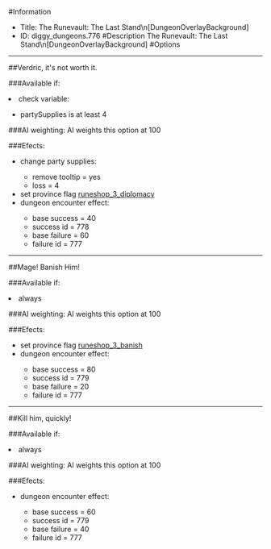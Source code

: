 #Information
 - Title: The Runevault: The Last Stand\n[DungeonOverlayBackground]
 - ID: diggy_dungeons.776
#Description
The Runevault: The Last Stand\n[DungeonOverlayBackground]
#Options

___
##Verdric, it's not worth it.

###Available if:
<li>check variable:</li><ul><li>partySupplies is at least 4</li></ul>

###AI weighting:
AI weights this option at 100


###Efects:<ul><li>change party supplies:</li><ul><li>remove tooltip = yes</li><li>loss = 4</li></ul><li>set province flag [runeshop_3_diplomacy](../flags/runeshop_3_diplomacy.md)</li><li>dungeon encounter effect:</li><ul><li>base success = 40</li><li>success id = 778</li><li>base failure = 60</li><li>failure id = 777</li></ul></ul>

___
##Mage! Banish Him!

###Available if:
<li>always</li>

###AI weighting:
AI weights this option at 100


###Efects:<ul><li>set province flag [runeshop_3_banish](../flags/runeshop_3_banish.md)</li><li>dungeon encounter effect:</li><ul><li>base success = 80</li><li>success id = 779</li><li>base failure = 20</li><li>failure id = 777</li></ul></ul>

___
##Kill him, quickly!

###Available if:
<li>always</li>

###AI weighting:
AI weights this option at 100


###Efects:<ul><li>dungeon encounter effect:</li><ul><li>base success = 60</li><li>success id = 779</li><li>base failure = 40</li><li>failure id = 777</li></ul></ul>

